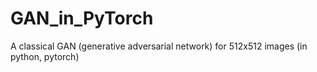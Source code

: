 # GAN_in_PyTorch
 A classical GAN (generative adversarial network) for 512x512 images (in python, pytorch)
